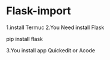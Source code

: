 # Flask-import
1.install Termuc
2.You Need install Flask

pip install flask

3.You install app Quickedit or Acode

